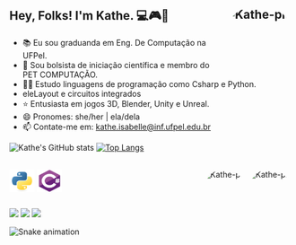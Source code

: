 ## Hey, Folks! I'm Kathe. 💻🎮🌟 <img align="right" alt="Kathe-pic" height="95" style="border-radius:50px;" src="https://i.pinimg.com/originals/e4/ab/ce/e4abcef1d3f9f39dfbaad1838e0f3f07.gif">

- 📚 Eu sou graduanda em Eng. De Computação na UFPel.
- 🔬 Sou bolsista de iniciação científica e membro do PET COMPUTAÇÃO.
- 👩‍💻 Estudo linguagens de programação como Csharp e Python.
- eleLayout e circuitos integrados
- ⭐ Entusiasta em jogos 3D, Blender, Unity e Unreal.
- 😄 Pronomes: she/her | ela/dela
- 📫 Contate-me em: kathe.isabelle@inf.ufpel.edu.br

![Kathe's GitHub stats](https://github-readme-stats.vercel.app/api?username=KatheIsabelle&show_icons=true&theme=cobalt)
[![Top Langs](https://github-readme-stats.vercel.app/api/top-langs/?username=KatheIsabelle&layout=compact&theme=cobalt)](https://github.com/anuraghazra/github-readme-stats)
  
<div style="display: inline_block"><br>
  <img align="center" alt="Kathe-Python" height="40" width="45" src="https://raw.githubusercontent.com/devicons/devicon/master/icons/python/python-original.svg">
  <img align="center" alt="Kathe-Csharp" height="40" width="45" src="https://raw.githubusercontent.com/devicons/devicon/master/icons/csharp/csharp-original.svg">
  <img align="right" alt="Kathe-pic" height="95" style="border-radius:50px;" src="https://i.pinimg.com/originals/9d/9b/d1/9d9bd13afce1a798d22ecfd9897730ed.gif">
  <img align="right" alt="Kathe-pic" height="85" style="border-radius:50px;" src="https://i.pinimg.com/originals/d2/85/ba/d285ba2cc51a540ad5d5e06c489ce121.gif">
  
</div>
  

  ##
 
<div> 
  <a href="https://www.instagram.com/katheisab/" target="_blank"><img src="https://img.shields.io/badge/-Instagram-%23E4405F?style=for-the-badge&logo=instagram&logoColor=white" target="_blank"></a>
  <a href = "mailto:kathe.isabelle@inf.ufpel.edu.br"><img src="https://img.shields.io/badge/-Gmail-%23333?style=for-the-badge&logo=gmail&logoColor=white" target="_blank"></a>
  <a href="https://www.linkedin.com/in/kathe-isabelle-6a70a3194/" target="_blank"><img src="https://img.shields.io/badge/-LinkedIn-%230077B5?style=for-the-badge&logo=linkedin&logoColor=white" target="_blank"></a> 
  
</div>

![Snake animation]( http://github.com/KatheIsabelle/blob/output/github-contribution-grid-snake.svg)

